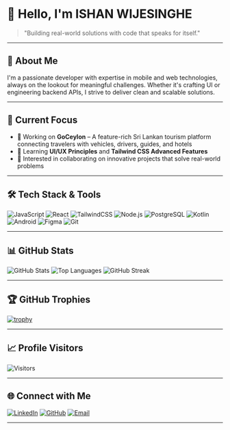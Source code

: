<!-- Banner (Optional) -->
<!-- ![Banner](https://your-image-url.com/banner.png) -->

# 👋 Hello, I'm ISHAN WIJESINGHE

> "Building real-world solutions with code that speaks for itself."

---

## 🚀 About Me

I'm a passionate developer with expertise in mobile and web technologies, always on the lookout for meaningful challenges. Whether it's crafting UI or engineering backend APIs, I strive to deliver clean and scalable solutions.

---

## 🎯 Current Focus

- 🔭 Working on **GoCeylon** – A feature-rich Sri Lankan tourism platform connecting travelers with vehicles, drivers, guides, and hotels  
- 🌱 Learning **UI/UX Principles** and **Tailwind CSS Advanced Features**
- 👀 Interested in collaborating on innovative projects that solve real-world problems

---

## 🛠️ Tech Stack & Tools

![JavaScript](https://img.shields.io/badge/-JavaScript-black?style=flat-square&logo=javascript)
![React](https://img.shields.io/badge/-React-black?style=flat-square&logo=react)
![TailwindCSS](https://img.shields.io/badge/-TailwindCSS-black?style=flat-square&logo=tailwindcss)
![Node.js](https://img.shields.io/badge/-Node.js-black?style=flat-square&logo=node.js)
![PostgreSQL](https://img.shields.io/badge/-PostgreSQL-black?style=flat-square&logo=postgresql)
![Kotlin](https://img.shields.io/badge/-Kotlin-black?style=flat-square&logo=kotlin)
![Android](https://img.shields.io/badge/-Android-black?style=flat-square&logo=android)
![Figma](https://img.shields.io/badge/-Figma-black?style=flat-square&logo=figma)
![Git](https://img.shields.io/badge/-Git-black?style=flat-square&logo=git)

---

## 📊 GitHub Stats

![GitHub Stats](https://github-readme-stats.vercel.app/api?username=Dilhara2002&show_icons=true&theme=tokyonight&hide_border=true)
![Top Languages](https://github-readme-stats.vercel.app/api/top-langs/?username=Dilhara2002&layout=compact&theme=tokyonight&hide_border=true)
![GitHub Streak](https://github-readme-streak-stats.herokuapp.com?user=Dilhara2002&theme=tokyonight&hide_border=true)

---

## 🏆 GitHub Trophies

[![trophy](https://github-profile-trophy.vercel.app/?username=Dilhara2002&theme=tokyonight&no-frame=true&row=1)](https://github.com/Dilhara2002)

---

## 📈 Profile Visitors

![Visitors](https://komarev.com/ghpvc/?username=Dilhara2002&color=blue&style=flat-square)

---

## 🌐 Connect with Me

[![LinkedIn](https://img.shields.io/badge/LinkedIn-0077B5?style=flat-square&logo=linkedin&logoColor=white)](https://www.linkedin.com/in/ishan-wijesinghe-5200a1318/)
[![GitHub](https://img.shields.io/badge/GitHub-100000?style=flat-square&logo=github&logoColor=white)](https://github.com/Dilhara2002)
[![Email](https://img.shields.io/badge/Email-D14836?style=flat-square&logo=gmail&logoColor=white)](mailto:jerrydilhara@gmail.com)

---

